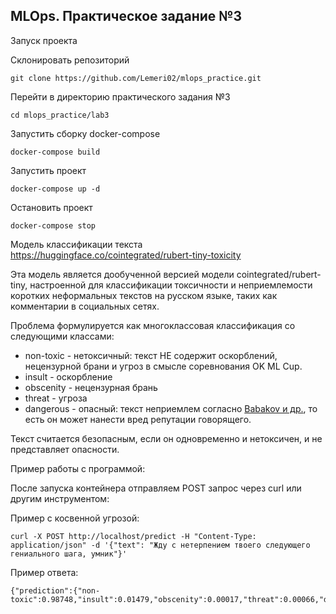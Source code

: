 ## MLOps. Практическое задание №3

Запуск проекта 

Склонировать репозиторий
```commandline
git clone https://github.com/Lemeri02/mlops_practice.git
```

Перейти в директорию практического задания №3
```commandline
cd mlops_practice/lab3
```

Запустить сборку docker-compose
```commandline
docker-compose build
```

Запустить проект 
```commandline
docker-compose up -d
```

Остановить проект
```commandline
docker-compose stop
```

Модель классификации текста 
https://huggingface.co/cointegrated/rubert-tiny-toxicity

Эта модель является дообученной версией модели cointegrated/rubert-tiny, настроенной для классификации токсичности и неприемлемости коротких неформальных текстов на русском языке, таких как комментарии в социальных сетях.

Проблема формулируется как многоклассовая классификация со следующими классами:

- non-toxic - нетоксичный: текст НЕ содержит оскорблений, нецензурной брани и угроз в смысле соревнования OK ML Cup.
- insult - оскорбление
- obscenity - нецензурная брань
- threat - угроза
- dangerous - опасный: текст неприемлем согласно [Babakov и др.](https://arxiv.org/abs/2103.05345), то есть он может нанести вред репутации говорящего.

Текст считается безопасным, если он одновременно и нетоксичен, и не представляет опасности.

Пример работы с программой:

После запуска контейнера отправляем POST запрос через curl или другим инструментом:

Пример с косвенной угрозой:

```commandline
curl -X POST http://localhost/predict -H "Content-Type: application/json" -d '{"text": "Жду с нетерпением твоего следующего гениального шага, умник"}'
```

Пример ответа:

```commandline
{"prediction":{"non-toxic":0.98748,"insult":0.01479,"obscenity":0.00017,"threat":0.00066,"dangerous":0.70522}}
```